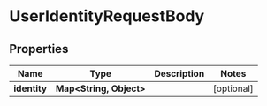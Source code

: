 

# UserIdentityRequestBody


## Properties

| Name | Type | Description | Notes |
|------------ | ------------- | ------------- | -------------|
|**identity** | **Map&lt;String, Object&gt;** |  |  [optional] |



